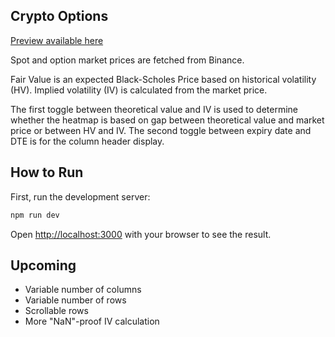 ## Crypto Options

[Preview available here](https://iryanto95.github.io/crypto-options/)

Spot and option market prices are fetched from Binance.

Fair Value is an expected Black-Scholes Price based on historical volatility (HV).
Implied volatility (IV) is calculated from the market price.

The first toggle between theoretical value and IV is used to determine whether the heatmap is based on gap between theoretical value and market price or between HV and IV.
The second toggle between expiry date and DTE is for the column header display.


## How to Run

First, run the development server:

```bash
npm run dev
```

Open [http://localhost:3000](http://localhost:3000) with your browser to see the result.


## Upcoming
- Variable number of columns
- Variable number of rows
- Scrollable rows
- More "NaN"-proof IV calculation
